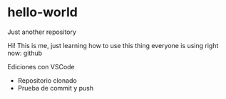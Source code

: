 # hello-world

Just another repository

Hi!
This is me, just learning how to use this thing everyone is using right now: github

Ediciones con VSCode

- Repositorio clonado
- Prueba de commit y push

